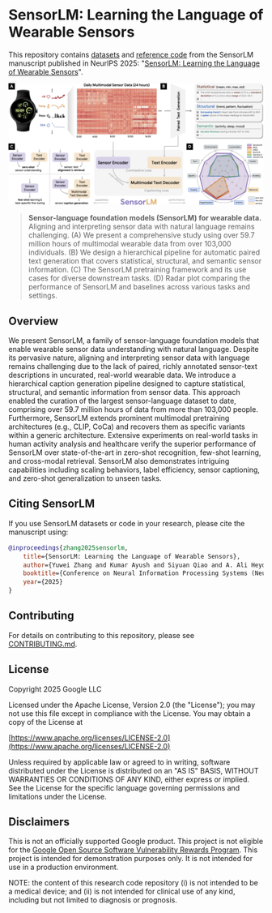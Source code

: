 # SensorLM: Learning the Language of Wearable Sensors

This repository contains [datasets](#datasets) and [reference code](#reference-code-structure) from the SensorLM manuscript published in NeurIPS 2025: "[SensorLM: Learning the Language of Wearable Sensors](https://arxiv.org/abs/2506.09108)".


![SensorLM](assets/sensorlm.png)

> **Sensor-language foundation models (SensorLM) for wearable data.** Aligning and interpreting sensor data with natural language remains challenging. (A) We present a comprehensive study using over 59.7 million hours of multimodal wearable data from over 103,000 individuals. (B) We design a hierarchical pipeline for automatic paired text generation that covers statistical, structural, and semantic sensor information. (C) The SensorLM pretraining framework and its use cases for diverse downstream tasks. (D) Radar plot comparing the performance of SensorLM and baselines across various tasks and settings.

## Overview

We present SensorLM, a family of sensor-language foundation models that enable wearable sensor data understanding with natural language. Despite its pervasive nature, aligning and interpreting sensor data with language remains challenging due to the lack of paired, richly annotated sensor-text descriptions in uncurated, real-world wearable data. We introduce a hierarchical caption generation pipeline designed to capture statistical, structural, and semantic information from sensor data. This approach enabled the curation of the largest sensor-language dataset to date, comprising over 59.7 million hours of data from more than 103,000 people. Furthermore, SensorLM extends prominent multimodal pretraining architectures (e.g., CLIP, CoCa) and recovers them as specific variants within a generic architecture. Extensive experiments on real-world tasks in human activity analysis and healthcare verify the superior performance of SensorLM over state-of-the-art in zero-shot recognition, few-shot learning, and cross-modal retrieval. SensorLM also demonstrates intriguing capabilities including scaling behaviors, label efficiency, sensor captioning, and zero-shot generalization to unseen tasks.

## Citing SensorLM

If you use SensorLM datasets or code in your research, please cite the manuscript using:

```bib
@inproceedings{zhang2025sensorlm,
    title={SensorLM: Learning the Language of Wearable Sensors},
    author={Yuwei Zhang and Kumar Ayush and Siyuan Qiao and A. Ali Heydari and Girish Narayanswamy and Maxwell A. Xu and Ahmed A. Metwally and Shawn Xu and Jake Garrison and Xuhai Xu and Tim Althoff and Yun Liu and Pushmeet Kohli and Jiening Zhan and Mark Malhotra and Shwetak Patel and Cecilia Mascolo and Xin Liu and Daniel McDuff and Yuzhe Yang},
    booktitle={Conference on Neural Information Processing Systems (NeurIPS)},
    year={2025}
}
```

## Contributing

For details on contributing to this repository, please see [CONTRIBUTING.md](https://github.com/Google-Health/consumer-health-research/blob/main/CONTRIBUTING.md).

## License

Copyright 2025 Google LLC

Licensed under the Apache License, Version 2.0 (the "License");
you may not use this file except in compliance with the License.
You may obtain a copy of the License at

[https://www.apache.org/licenses/LICENSE-2.0](https://www.apache.org/licenses/LICENSE-2.0)

Unless required by applicable law or agreed to in writing, software
distributed under the License is distributed on an "AS IS" BASIS,
WITHOUT WARRANTIES OR CONDITIONS OF ANY KIND, either express or implied.
See the License for the specific language governing permissions and
limitations under the License.

## Disclaimers

This is not an officially supported Google product. This project is not eligible for the [Google Open Source Software Vulnerability Rewards Program](https://bughunters.google.com/open-source-security). This project is intended for demonstration purposes only. It is not intended for use in a production environment.

NOTE: the content of this research code repository (i) is not intended to be a medical device; and (ii) is not intended for clinical use of any kind, including but not limited to diagnosis or prognosis.
